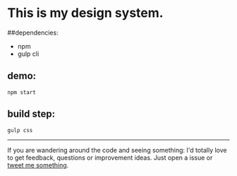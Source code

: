 
# This is my design system.


##dependencies:

 * npm
 * gulp cli


## demo:
`npm start`

## build step:
`gulp css`



- - - - - - -

If you are wandering around the code and seeing something: I'd totally love to get feedback, questions or improvement ideas. Just open a issue or [tweet me something](http://www.twitter.com/lassediercks).

